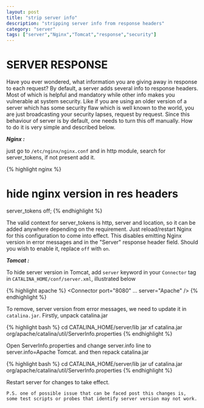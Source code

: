 ```yaml
---
layout: post
title: "strip server info"
description: "stripping server info from response headers"
category: "server" 
tags: ["server","Nginx","Tomcat","response","security"]
---
```

SERVER RESPONSE
===============================

Have you ever wondered, what information you are giving away in response to each request? By default, a server adds several info to response headers. Most of which is helpful and mandatory while other info makes you vulnerable at system security. Like if you are using an older version of a server which has some security flaw which is well known to the world, you are just broadcasting your security lapses, request by request. Since this behaviour of server is by default, one needs to turn this off manually. How to do it is very simple and described below.

***Nginx :***

just go to ` /etc/nginx/nginx.conf `
and in http module, search for server_tokens, if not present add it.

{% highlight nginx %}
# hide nginx version in res headers
server_tokens off;
{% endhighlight %}

The valid context for server_tokens is http, server and location, so it can be added anywhere depending on the requirement.
Just reload/restart Nginx for this configuration to come into effect. This disables emitting Nginx version in error messages and in the "Server" response header field. Should you wish to enable it, replace ` off ` with ` on `.

***Tomcat :***

To hide server version in Tomcat, add ` server ` keyword in your ` Connector ` tag in ` CATALINA_HOME/conf/server.xml `, illustrated below

{% highlight apache %}
<Connector port="8080" ...
            server="Apache" />  <!-- server header is now Apache -->
{% endhighlight %}

To remove, server version from error messages, we need to update it in ` catalina.jar `.
Firstly, unpack catalina.jar

{% highlight bash %}
cd CATALINA_HOME/server/lib
jar xf catalina.jar org/apache/catalina/util/ServerInfo.properties
{% endhighlight %}

Open ServerInfo.properties and change server.info line to server.info=Apache Tomcat.
and then repack catalina.jar

{% highlight bash %}
cd CATALINA_HOME/server/lib
jar uf catalina.jar org/apache/catalina/util/ServerInfo.properties
{% endhighlight %}
 
Restart server for changes to take effect.

` P.S. one of possible issue that can be faced post this changes is, some test scripts or probes that identify server version may not work. ` 

